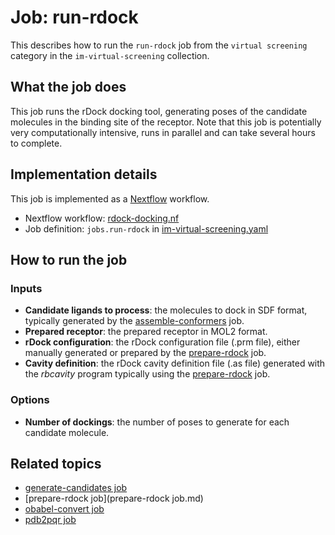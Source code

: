 # Job: run-rdock

This describes how to run the `run-rdock` job from the `virtual screening` category in the `im-virtual-screening` collection.

## What the job does

This job runs the rDock docking tool, generating poses of the candidate molecules in the binding site of the receptor.
Note that this job is potentially very computationally intensive, runs in parallel and can take several hours to complete.

## Implementation details

This job is implemented as a [Nextflow](https://www.nextflow.io/) workflow.

* Nextflow workflow: [rdock-docking.nf](/rdock-docking.nf])
* Job definition: `jobs.run-rdock` in [im-virtual-screening.yaml](/data-manager/im-virtual-screening.yaml)

## How to run the job

### Inputs

* **Candidate ligands to process**: the molecules to dock in SDF format, typically generated by the 
[assemble-conformers](assemble-conformers.md) job.
* **Prepared receptor**: the prepared receptor in MOL2 format.
* **rDock configuration**: the rDock configuration file (.prm file), either manually generated or prepared by the
  [prepare-rdock](prepare-rdock.md) job.
* **Cavity definition**: the rDock cavity definition file (.as file) generated with the *rbcavity* program typically 
  using the [prepare-rdock](prepare-rdock.md) job.

### Options
* **Number of dockings**: the number of poses to generate for each candidate molecule.

## Related topics

* [generate-candidates job](generate-candidates.md)
* [prepare-rdock job](prepare-rdock job.md)
* [obabel-convert job](obabel-convert.md)
* [pdb2pqr job](pdb2pqr.md)